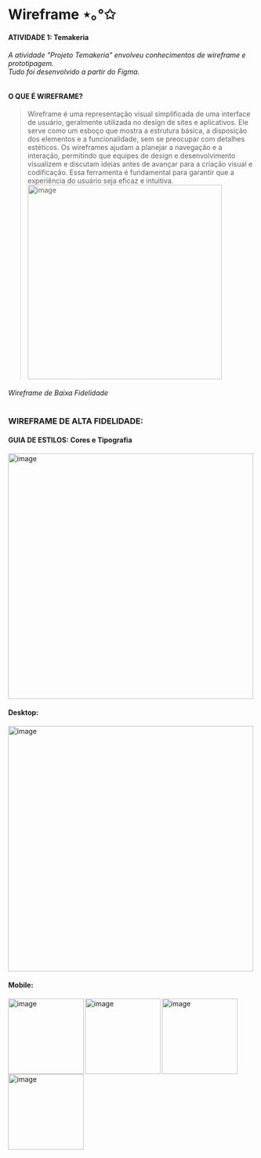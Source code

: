 # Wireframe ⋆｡°✩
#### ATIVIDADE 1: Temakeria

###### A atividade "Projeto Temakeria" envolveu conhecimentos de wireframe e prototipagem.<br>Tudo foi desenvolvido a partir do Figma.

#### O QUE É WIREFRAME?
>Wireframe é uma representação visual simplificada de uma interface de usuário, geralmente utilizada no design de sites e aplicativos. Ele serve como um esboço que  mostra a estrutura básica, a disposição dos elementos e a funcionalidade, sem se preocupar com detalhes estéticos. Os wireframes ajudam a planejar a navegação e a interação, permitindo que equipes de design e desenvolvimento visualizem e discutam ideias antes de avançar para a criação visual e codificação. Essa ferramenta é fundamental para garantir que a experiência do usuário seja eficaz e intuitiva.<br>
<img width="396" alt="image" src="https://github.com/user-attachments/assets/1c7875b7-9382-4354-9061-496ac2645c69"><br>
###### Wireframe de Baixa Fidelidade

#
### WIREFRAME DE ALTA FIDELIDADE:
#### GUIA DE ESTILOS: Cores e Tipografia
<img width="500" alt="image" src="https://github.com/user-attachments/assets/4fd79ea7-b72b-406f-b985-e0b47a2c1b73"><br>

#### Desktop:
<img width="500" alt="image" src="https://github.com/user-attachments/assets/ace901a6-aec0-4642-a9d9-8e2480e94cdd"><br>

#### Mobile:
<img align="left" width="154" alt="image" src="https://github.com/user-attachments/assets/b123176e-2049-4ff2-8fdc-dadf7a1b02ef">
<img align="left" width="154" alt="image" src="https://github.com/user-attachments/assets/2826530c-e009-4f8d-bff0-6b1ddb8e0f91">
<img align="left" width="154" alt="image" src="https://github.com/user-attachments/assets/31f80077-e3da-468f-b4a2-7099ffd62ab9">
<img align="left" width="154" alt="image" src="https://github.com/user-attachments/assets/1a66504b-e007-4c48-8e16-dd22c51ee588">


